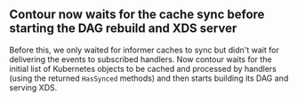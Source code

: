 ## Contour now waits for the cache sync before starting the DAG rebuild and XDS server

Before this, we only waited for informer caches to sync but didn't wait for delivering the events to subscribed handlers.
Now contour waits for the initial list of Kubernetes objects to be cached and processed by handlers (using the returned `HasSynced` methods)
and then starts building its DAG and serving XDS.

